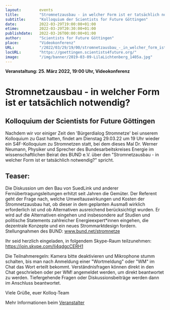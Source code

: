 ```yaml
---
layout:        events
title:         "Stromnetzausbau - in welcher Form ist er tatsächlich notwendig?"
subtitle:      "Kolloquium der Scientists for Future Göttingen"
date:          2022-03-29T19:00:00+01:00
etime:         2022-03-29T20:30:00+01:00
publishdate:   2022-03-26T00:00:00+01:00
author:        "Scientists for Future Göttingen"
place:         "Videokonferenz"
URL:           "/2022/03/29/19/00/stromnetzausbau_-_in_welcher_form_ist_er_tatsaechlich_notwendig"
locURL:        "https://goettingen.scientists4future.org/"
image:         "/img/banner/2019-03-09-LilaLichtenberg_1405a.jpg"
---
```


**Veranstaltung: 25. März 2022, 19:00 Uhr, Videokonferenz**

Stromnetzausbau - in welcher Form ist er tatsächlich notwendig?
===========

Kolloquium der Scientists for Future Göttingen
-----------
Nachdem wir vor einiger Zeit den 'Bürgerdialog Stromnetze' bei unserem Kolloquium zu Gast hatten, findet am Dienstag 29.03.22 um 19 Uhr wieder ein S4F-Kolloquium zu Stromnetzen statt, bei dem dieses Mal Dr. Werner Neumann, Physiker und Sprecher des Bundesarbeitskreises Energie im wissenschaftlichen Beirat des BUND e.V. über den "Stromnetzausbau - in welcher Form ist er tatsächlich notwendig?" spricht.

Teaser: 
-----------
Die Diskussion um den Bau von SuedLink und anderer Fernübertragungsleitungen erhitzt seit Jahren die Gemüter.
Der Referent geht der Frage nach, welche Umweltauswirkungen und Kosten der Stromnetzausbau hat, ob dieser in dem geplanten Ausmaß wirklich erforderlich ist und ob Alternativen ausreichend berücksichtigt wurden.
Er wird auf die Alternativen eingehen und insbesondere auf Studien und politische Statements zahlreicher Energieexpert*innen eingehen, die dezentrale Konzepte und ein neues Strommarktdesign fordern.
Stellungnahmen des BUND: www.bund.net/stromnetze


Ihr seid herzlich eingeladen, in folgendem Skype-Raum teilzunehmen: https://join.skype.com/Ii4qdgcCERH1

Die Teilnahmeregeln: Kamera bitte deaktivieren und Mikrophone stumm schalten, bis man nach Anmeldung einer "Wortmeldung" oder "WM" im Chat das Wort erteilt bekommt. Verständnisfragen können direkt in den Chat geschrieben oder per WM! angemeldet werden, um direkt beantwortet zu werden. Tiefergehende Fragen oder Diskussionsbeiträge werden dann im Anschluss beantwortet.


Viele Grüße,
euer Kolloq-Team


Mehr Informationen beim [Veranstalter](https://goettingen.scientists4future.org/)
